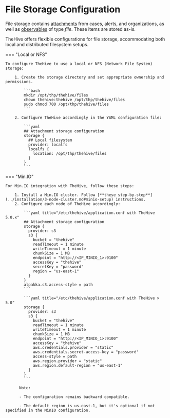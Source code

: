 # File Storage Configuration

File storage contains [attachments](../user-guides/analyst-corner/cases/attachments/about-attachments.md) from cases, alerts, and organizations, as well as [observables](../user-guides/analyst-corner/cases/observables/about-observables.md) of type *file*. These items are stored as-is.

TheHive offers flexible configurations for file storage, accommodating both local and distributed filesystem setups.

=== "Local or NFS"

    To configure TheHive to use a local or NFS (Network File System) storage:

        1. Create the storage directory and set appropriate ownership and permissions.
        
            ```bash
            mkdir /opt/thp/thehive/files
            chown thehive:thehive /opt/thp/thehive/files
            sudo chmod 700 /opt/thp/thehive/files
            ```

        2. Configure TheHive accordingly in the YAML configuration file:

            ```yaml
            ## Attachment storage configuration
            storage {
              ## Local filesystem
              provider: localfs
              localfs {
                location: /opt/thp/thehive/files
              }
            }
            ```

=== "Min.IO" 

    For Min.IO integration with TheHive, follow these steps:

        1. Install a Min.IO cluster. Follow [**these step-by-step**](../installation/3-node-cluster.md#minio-setup) instructions.
        2. Configure each node of TheHive accordingly:

            ```yaml title="/etc/thehive/application.conf with TheHive 5.0.x"
            ## Attachment storage configuration
            storage {
              provider: s3
              s3 {
                bucket = "thehive"
                readTimeout = 1 minute
                writeTimeout = 1 minute
                chunkSize = 1 MB
                endpoint = "http://<IP_MINIO_1>:9100"
                accessKey = "thehive"
                secretKey = "password"
                region = "us-east-1"
              }
            }
            alpakka.s3.access-style = path
            ```

            ```yaml title="/etc/thehive/application.conf with TheHive > 5.0"
            storage {
              provider: s3
              s3 {
                bucket = "thehive"
                readTimeout = 1 minute
                writeTimeout = 1 minute
                chunkSize = 1 MB
                endpoint = "http://<IP_MINIO_1>:9100"
                accessKey = "thehive"
                aws.credentials.provider = "static"
                aws.credentials.secret-access-key = "password"
                access-style = path
                aws.region.provider = "static"
                aws.region.default-region = "us-east-1"
              }
            }
            ```

          Note:
          
          - The configuration remains backward compatible.
          
          - The default region is us-east-1, but it's optional if not specified in the MinIO configuration.